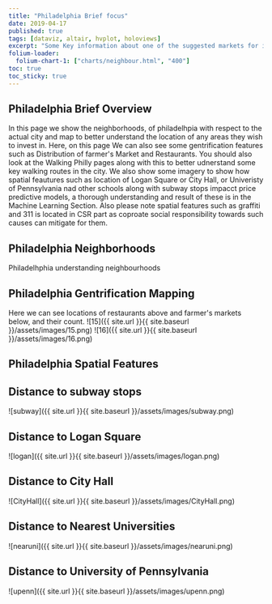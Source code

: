 ```yaml
---
title: "Philadelphia Brief focus"
date: 2019-04-17
published: true
tags: [dataviz, altair, hvplot, holoviews]
excerpt: "Some Key information about one of the suggested markets for investment Philadelphia"
folium-loader:
  folium-chart-1: ["charts/neighbour.html", "400"]
toc: true
toc_sticky: true
---
```

## Philadelphia Brief Overview 
In this page we show the neighborhoods, of philadelhpia with respect to the actual city and map to better understand the location of any areas they wish to invest in.
Here, on this page  We can also see some gentrification features such as Distribution of farmer's Market and Restaurants.
You should also look at the Walking Philly pages along with this to better udnerstand some key walking routes in the city.
We also show some imagery to show how spatial feautures such as location of Logan Square or City Hall, or Univeristy of Pennsylvania nad other schools along with subway stops impacct price predictive models, a thorough understanding and result of these is in the Machine Learning Section.
Also please note spatial features such as graffiti and 311 is located in CSR part as coproate social responsibility towards such causes can mitigate for them.


## Philadelphia Neighborhoods
Philadelhphia understanding neighbourhoods

<div id="folium-chart-1"></div>

## Philadelphia Gentrification Mapping
Here we can see locations of restaurants above and farmer's markets below, and their count.
![15]({{ site.url }}{{ site.baseurl }}/assets/images/15.png)
![16]({{ site.url }}{{ site.baseurl }}/assets/images/16.png)

## Philadelphia Spatial Features


## Distance to subway stops
![subway]({{ site.url }}{{ site.baseurl }}/assets/images/subway.png)
## Distance to Logan Square
![logan]({{ site.url }}{{ site.baseurl }}/assets/images/logan.png)
## Distance to City Hall
![CityHall]({{ site.url }}{{ site.baseurl }}/assets/images/CityHall.png)
## Distance to Nearest Universities
![nearuni]({{ site.url }}{{ site.baseurl }}/assets/images/nearuni.png)
## Distance to University of Pennsylvania
![upenn]({{ site.url }}{{ site.baseurl }}/assets/images/upenn.png)





